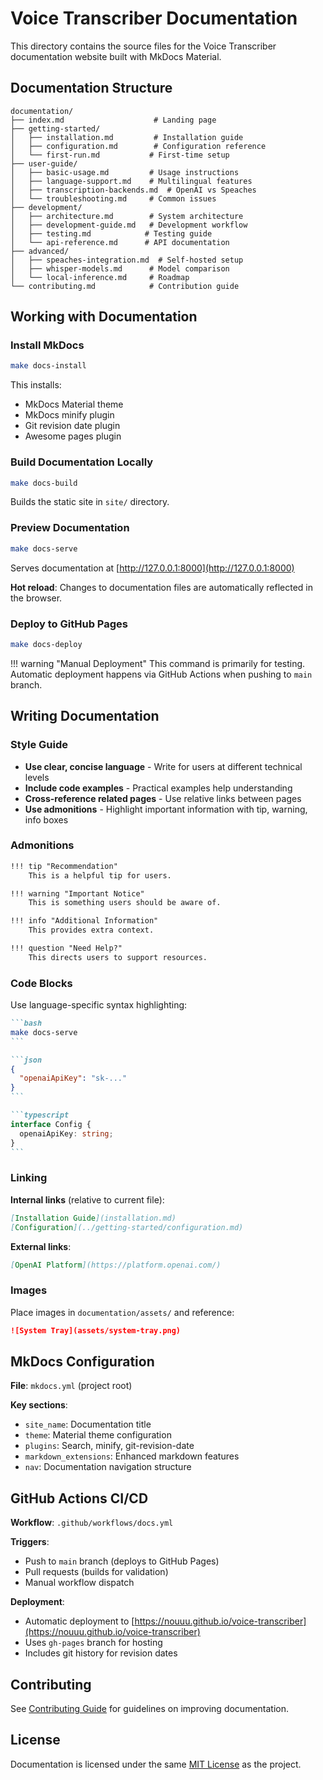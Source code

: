# Voice Transcriber Documentation

This directory contains the source files for the Voice Transcriber documentation website built with MkDocs Material.

## Documentation Structure

```
documentation/
├── index.md                    # Landing page
├── getting-started/
│   ├── installation.md         # Installation guide
│   ├── configuration.md        # Configuration reference
│   └── first-run.md           # First-time setup
├── user-guide/
│   ├── basic-usage.md         # Usage instructions
│   ├── language-support.md    # Multilingual features
│   ├── transcription-backends.md  # OpenAI vs Speaches
│   └── troubleshooting.md     # Common issues
├── development/
│   ├── architecture.md        # System architecture
│   ├── development-guide.md   # Development workflow
│   ├── testing.md            # Testing guide
│   └── api-reference.md      # API documentation
├── advanced/
│   ├── speaches-integration.md  # Self-hosted setup
│   ├── whisper-models.md      # Model comparison
│   └── local-inference.md     # Roadmap
└── contributing.md            # Contribution guide
```

## Working with Documentation

### Install MkDocs

```bash
make docs-install
```

This installs:
- MkDocs Material theme
- MkDocs minify plugin
- Git revision date plugin
- Awesome pages plugin

### Build Documentation Locally

```bash
make docs-build
```

Builds the static site in `site/` directory.

### Preview Documentation

```bash
make docs-serve
```

Serves documentation at [http://127.0.0.1:8000](http://127.0.0.1:8000)

**Hot reload**: Changes to documentation files are automatically reflected in the browser.

### Deploy to GitHub Pages

```bash
make docs-deploy
```

!!! warning "Manual Deployment"
    This command is primarily for testing. Automatic deployment happens via GitHub Actions when pushing to `main` branch.

## Writing Documentation

### Style Guide

- **Use clear, concise language** - Write for users at different technical levels
- **Include code examples** - Practical examples help understanding
- **Cross-reference related pages** - Use relative links between pages
- **Use admonitions** - Highlight important information with tip, warning, info boxes

### Admonitions

```markdown
!!! tip "Recommendation"
    This is a helpful tip for users.

!!! warning "Important Notice"
    This is something users should be aware of.

!!! info "Additional Information"
    This provides extra context.

!!! question "Need Help?"
    This directs users to support resources.
```

### Code Blocks

Use language-specific syntax highlighting:

````markdown
```bash
make docs-serve
```

```json
{
  "openaiApiKey": "sk-..."
}
```

```typescript
interface Config {
  openaiApiKey: string;
}
```
````

### Linking

**Internal links** (relative to current file):
```markdown
[Installation Guide](installation.md)
[Configuration](../getting-started/configuration.md)
```

**External links**:
```markdown
[OpenAI Platform](https://platform.openai.com/)
```

### Images

Place images in `documentation/assets/` and reference:

```markdown
![System Tray](assets/system-tray.png)
```

## MkDocs Configuration

**File**: `mkdocs.yml` (project root)

**Key sections**:

- `site_name`: Documentation title
- `theme`: Material theme configuration
- `plugins`: Search, minify, git-revision-date
- `markdown_extensions`: Enhanced markdown features
- `nav`: Documentation navigation structure

## GitHub Actions CI/CD

**Workflow**: `.github/workflows/docs.yml`

**Triggers**:
- Push to `main` branch (deploys to GitHub Pages)
- Pull requests (builds for validation)
- Manual workflow dispatch

**Deployment**:
- Automatic deployment to [https://nouuu.github.io/voice-transcriber](https://nouuu.github.io/voice-transcriber)
- Uses `gh-pages` branch for hosting
- Includes git history for revision dates

## Contributing

See [Contributing Guide](contributing.md) for guidelines on improving documentation.

## License

Documentation is licensed under the same [MIT License](../LICENSE) as the project.
